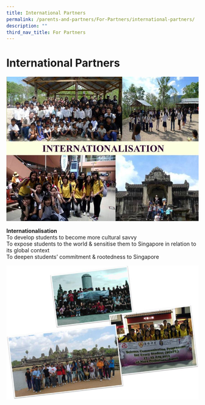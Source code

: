 ```yaml
---
title: International Partners
permalink: /parents-and-partners/For-Partners/international-partners/
description: ""
third_nav_title: For Partners
---
```

# **International Partners**

![](/images/partners_internationalisation.jpg)

**Internationalisation**  
To develop students to become more cultural savvy  
To expose students to the world & sensitise them to Singapore in relation to its global context  
To deepen students’ commitment & rootedness to Singapore

![](/images/patners_overseas.jpg)
